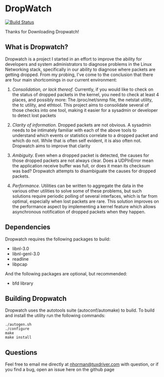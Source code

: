 DropWatch
=========

[![Build Status](https://travis-ci.org/nhorman/dropwatch.svg?branch=master)](https://travis-ci.org/nhorman/dropwatch)

Thanks for Downloading Dropwatch!

What is Dropwatch?
------------------
Dropwatch is a project I started in an effort to improve the ability for
developers and system administrators to diagnose problems in the Linux Networking
stack, specifically in our ability to diagnose where packets are getting
dropped.  From my probing, I've come to the conclusion that there are four main
shortcomings in our current environment:

1) _Consolidation, or lack thereof._  Currently, if you would like to check on the
status of dropped packets in the kernel, you need to check at least 4 places,
and possibly more: The /proc/net/snmp file, the netstat utility, the tc utility,
and ethtool.  This project aims to consolidate several of those checks into one
tool, making it easier for a sysadmin or developer to detect lost packets

2) _Clarity of information._  Dropped packets are not obvious.  A sysadmin needs
to be intimately familiar with each of the above tools to understand which
events or statistics correlate to a dropped packet and which do not.  While that
is often self evident, it is also often not.  Dropwatch aims to improve that
clarity

3) _Ambiguity._  Even when a dropped packet is detected, the causes for those
dropped packets are not always clear.  Does a UDPInError mean the application
receive buffer was full, or does it mean its checksum was bad?  Dropwatch
attempts to disambiguate the causes for dropped packets.

4) _Performance._  Utilities can be written to aggregate the data in the various
other utilities to solve some of these problems, but such solutions require
periodic polling of several interfaces, which is far from optimal, especially
when lost packets are rare.  This solution improves on the performance aspect by
implementing a kernel feature which allows asynchronous notification of dropped
packets when they happen.

Dependencies
-----------------
Dropwatch requires the following packages to build:

- libnl-3.0
- libnl-genl-3.0
- readline
- libpcap

And the following packages are optional, but recommended:

- bfd library

Building Dropwatch
------------------
Dropwatch uses the autotools suite (autoconf/automake) to build.  To build and install the utility run the following commands:
```
./autogen.sh
./configure
make
make install
```

Questions
---------
Feel free to email me directly at nhorman@tuxdriver.com with question, or if you
find a bug, open an issue here on the github page


